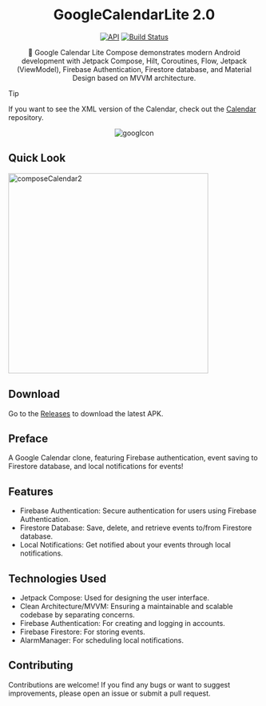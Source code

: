 <h1 align="center">GoogleCalendarLite 2.0</h1>

<p align="center">
  <a href="https://android-arsenal.com/api?level=21"><img alt="API" src="https://img.shields.io/badge/API-21%2B-brightgreen.svg?style=flat"/></a>
  <a href="https://github.com/eaglenguyen/GoogleCalendarLite-2.0/actions"><img alt="Build Status" src="https://github.com/skydoves/pokedex-compose/workflows/Android%20CI/badge.svg"/></a> <br>
</p>

<p align="center">  
📆 Google Calendar Lite Compose demonstrates modern Android development with Jetpack Compose, Hilt, Coroutines, Flow, Jetpack (ViewModel), Firebase Authentication, Firestore database, and Material Design based on MVVM architecture.
</p>



> [!TIP]
> If you want to see the XML version of the Calendar, check out the [Calendar](https://github.com/eaglenguyen/GoogleCalendarLite) repository.


<p align="center">
<img src="https://github.com/user-attachments/assets/fd21853c-941d-4aa1-aeec-87bb3c46b8c8" alt="googIcon"/>
</p>

## Quick Look
<img src="https://github.com/user-attachments/assets/d034a9de-59f0-4c0f-9695-669ed8d303da" alt="composeCalendar2" width="400"  />


## Download
Go to the [Releases](https://github.com/eaglenguyen/GoogleCalendarLite-2.0/releases/) to download the latest APK.


## Preface
A Google Calendar clone, featuring Firebase authentication, event saving to Firestore database, and local notifications for events! <br>


## Features

* Firebase Authentication: Secure authentication for users using Firebase Authentication.
* Firestore Database: Save, delete, and retrieve events to/from Firestore database.
* Local Notifications: Get notified about your events through local notifications.

## Technologies Used
* Jetpack Compose: Used for designing the user interface.
* Clean Architecture/MVVM: Ensuring a maintainable and scalable codebase by separating concerns.
* Firebase Authentication: For creating and logging in accounts.
* Firebase Firestore: For storing events.
* AlarmManager: For scheduling local notifications.

## Contributing
Contributions are welcome! If you find any bugs or want to suggest improvements, please open an issue or submit a pull request.



